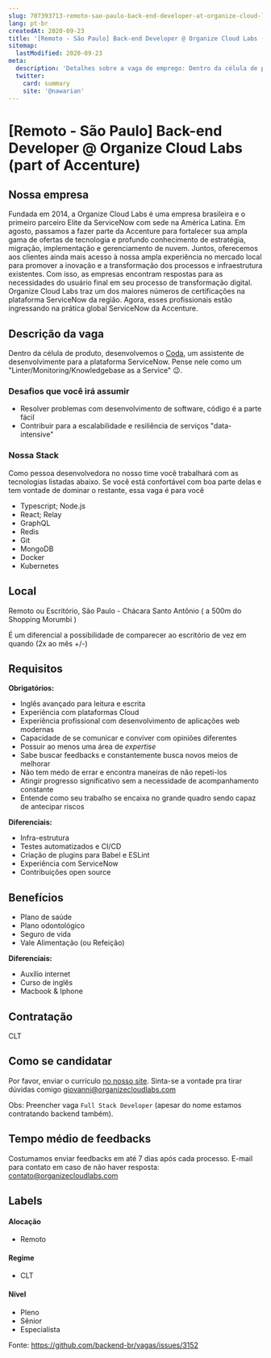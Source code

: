 ```yaml
---
slug: 707393713-remoto-sao-paulo-back-end-developer-at-organize-cloud-labs-part-of-accenture
lang: pt-br
createdAt: 2020-09-23
title: '[Remoto - São Paulo] Back-end Developer @ Organize Cloud Labs (part of Accenture) - Vaga de Emprego'
sitemap:
  lastModified: 2020-09-23
meta:
  description: 'Detalhes sobre a vaga de emprego: Dentro da célula de produto, desenvolvemos o [Coda](https://usecoda.com), um assistente de desenvolvimente para a plataforma ServiceNow. Pense nele como um "Linter/Monitoring/Knowledgebase as a Service" 😉.'
  twitter:
    card: summary
    site: '@nawarian'
---
```


# [Remoto - São Paulo] Back-end Developer @ Organize Cloud Labs (part of Accenture)

## Nossa empresa

Fundada em 2014, a Organize Cloud Labs é uma empresa brasileira e o primeiro parceiro Elite da ServiceNow com sede na América Latina. Em agosto, passamos a fazer parte da Accenture para fortalecer sua ampla gama de ofertas de tecnologia e profundo conhecimento de estratégia, migração, implementação e gerenciamento de nuvem. Juntos, oferecemos aos clientes ainda mais acesso à nossa ampla experiência no mercado local para promover a inovação e a transformação dos processos e infraestrutura existentes. Com isso, as empresas encontram respostas para as necessidades do usuário final em seu processo de transformação digital. Organize Cloud Labs traz um dos maiores números de certificações na plataforma ServiceNow da região. Agora, esses profissionais estão ingressando na prática global ServiceNow da Accenture.


## Descrição da vaga

Dentro da célula de produto, desenvolvemos o  [Coda](https://usecoda.com), um assistente de desenvolvimente para a plataforma ServiceNow. Pense nele como um "Linter/Monitoring/Knowledgebase as a Service"  😉.

### Desafios que você irá assumir

- Resolver problemas com desenvolvimento de software, código é a parte fácil
- Contribuir para a escalabilidade e resiliência de serviços "data-intensive"


### Nossa Stack

Como pessoa desenvolvedora no nosso time você trabalhará com as tecnologias listadas abaixo. Se você está confortável com boa parte delas e tem vontade de dominar o restante, essa vaga é para você

- Typescript; Node.js
- React; Relay
- GraphQL
- Redis
- Git
- MongoDB
- Docker
- Kubernetes

## Local

Remoto ou Escritório, São Paulo - Chácara Santo Antônio ( a 500m do Shopping Morumbi )

É um diferencial a possibilidade de comparecer ao escritório de vez em quando (2x ao mês +/-)

## Requisitos

**Obrigatórios:**

- Inglês avançado para leitura e escrita
- Experiência com plataformas Cloud
- Experiência profissional com desenvolvimento de aplicações web modernas
- Capacidade de se comunicar e conviver com opiniões diferentes
- Possuir ao menos uma área de _expertise_
- Sabe buscar feedbacks e constantemente busca novos meios de melhorar
- Não tem medo de errar e encontra maneiras de não repeti-los
- Atingir progresso significativo sem a necessidade de acompanhamento constante
- Entende como seu trabalho se encaixa no grande quadro sendo capaz de antecipar riscos

**Diferenciais:**
- Infra-estrutura
- Testes automatizados e CI/CD
- Criação de plugins para Babel e ESLint
- Experiência com ServiceNow
- Contribuições open source

## Benefícios

- Plano de saúde
- Plano odontológico
- Seguro de vida
- Vale Alimentação (ou Refeição)

**Diferenciais:**

- Auxílio internet
- Curso de inglês
- Macbook & Iphone


## Contratação

CLT

## Como se candidatar

Por favor, enviar o currículo [no nosso site](https://app.organizecloudlabs.com/organize?id=organize_careers). Sinta-se a vontade pra tirar dúvidas comigo  giovanni@organizecloudlabs.com

Obs: Preencher vaga `Full Stack Developer` (apesar do nome estamos contratando backend também).

## Tempo médio de feedbacks

Costumamos enviar feedbacks em até 7 dias após cada processo.
E-mail para contato em caso de não haver resposta: contato@organizecloudlabs.com

## Labels
<!-- retire os labels que não fazem sentido à vaga -->

#### Alocação
- Remoto

#### Regime
- CLT

#### Nível
- Pleno
- Sênior
- Especialista




Fonte: https://github.com/backend-br/vagas/issues/3152